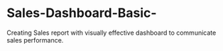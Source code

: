 # Sales-Dashboard-Basic-
Creating Sales report with visually effective dashboard to communicate sales performance.

